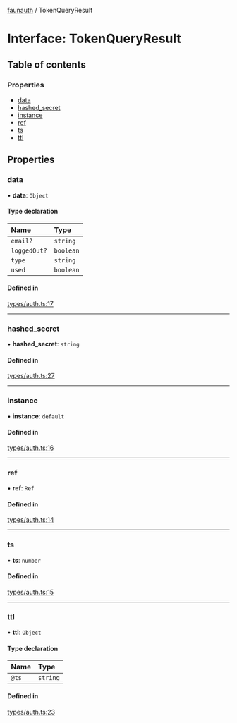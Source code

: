 [faunauth](../index.md) / TokenQueryResult

# Interface: TokenQueryResult

## Table of contents

### Properties

- [data](TokenQueryResult.md#data)
- [hashed\_secret](TokenQueryResult.md#hashed_secret)
- [instance](TokenQueryResult.md#instance)
- [ref](TokenQueryResult.md#ref)
- [ts](TokenQueryResult.md#ts)
- [ttl](TokenQueryResult.md#ttl)

## Properties

### data

• **data**: `Object`

#### Type declaration

| Name | Type |
| :------ | :------ |
| `email?` | `string` |
| `loggedOut?` | `boolean` |
| `type` | `string` |
| `used` | `boolean` |

#### Defined in

[types/auth.ts:17](https://github.com/alexnitta/faunauth/blob/5b231ad/src/types/auth.ts#L17)

___

### hashed\_secret

• **hashed\_secret**: `string`

#### Defined in

[types/auth.ts:27](https://github.com/alexnitta/faunauth/blob/5b231ad/src/types/auth.ts#L27)

___

### instance

• **instance**: `default`

#### Defined in

[types/auth.ts:16](https://github.com/alexnitta/faunauth/blob/5b231ad/src/types/auth.ts#L16)

___

### ref

• **ref**: `Ref`

#### Defined in

[types/auth.ts:14](https://github.com/alexnitta/faunauth/blob/5b231ad/src/types/auth.ts#L14)

___

### ts

• **ts**: `number`

#### Defined in

[types/auth.ts:15](https://github.com/alexnitta/faunauth/blob/5b231ad/src/types/auth.ts#L15)

___

### ttl

• **ttl**: `Object`

#### Type declaration

| Name | Type |
| :------ | :------ |
| `@ts` | `string` |

#### Defined in

[types/auth.ts:23](https://github.com/alexnitta/faunauth/blob/5b231ad/src/types/auth.ts#L23)
